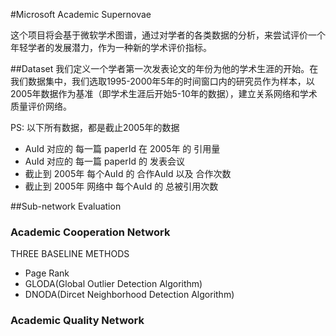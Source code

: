 #Microsoft Academic Supernovae

这个项目将会基于微软学术图谱，通过对学者的各类数据的分析，来尝试评价一个年轻学者的发展潜力，作为一种新的学术评价指标。

##Dataset
我们定义一个学者第一次发表论文的年份为他的学术生涯的开始。在我们数据集中，我们选取1995-2000年5年的时间窗口内的研究员作为样本，以2005年数据作为基准（即学术生涯后开始5-10年的数据），建立关系网络和学术质量评价网络。

PS: 以下所有数据，都是截止2005年的数据 

- AuId 对应的 每一篇 paperId 在 2005年 的 引用量
- AuId 对应的 每一篇 paperId 的 发表会议
- 截止到 2005年 每个AuId 的 合作AuId 以及 合作次数 
- 截止到 2005年 网络中 每个AuId 的 总被引用次数


##Sub-network Evaluation

### Academic Cooperation Network
>
THREE BASELINE METHODS

- Page Rank
- GLODA(Global Outlier Detection Algorithm)
- DNODA(Dircet Neighborhood Detection Algorithm)


### Academic Quality Network

